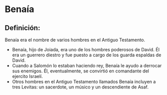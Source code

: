 # Benaía

## Definición: 

Benaía era el nombre de varios hombres en el Antiguo Testamento.

* Benaía, hijo de Joiada, era uno de los hombres poderosos de David.  Él era un guerrero diestro y fue puesto a cargo de los guarda espaldas de David.
* Cuando a Salomón lo estaban haciendo rey, Benaía le ayudo a derrocar sus enemigos.  Él, eventualmente, se convirtió en comandante del ejercito Israelí.
* Otros hombres en el Antiguo Testamento llamados Benaía incluyen a tres Levitas: un sacerdote, un músico y un descendiente de Asaf.


